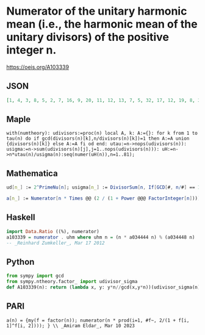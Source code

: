 # Numerator of the unitary harmonic mean \(i\.e\., the harmonic mean of the unitary divisors\) of the positive integer n\.
https://oeis.org/A103339
## JSON
```JSON
[1, 4, 3, 8, 5, 2, 7, 16, 9, 20, 11, 12, 13, 7, 5, 32, 17, 12, 19, 8, 21, 22, 23, 8, 25, 52, 27, 14, 29, 10, 31, 64, 11, 68, 35, 72, 37, 38, 39, 80, 41, 7, 43, 44, 3, 23, 47, 48, 49, 100, 17, 104, 53, 18, 55, 28, 57, 116, 59, 4, 61, 31, 63, 128, 65, 11, 67, 136, 23, 35, 71, 16, 73]
```
## Maple
```Maple
with(numtheory): udivisors:=proc(n) local A, k: A:={}: for k from 1 to tau(n) do if gcd(divisors(n)[k],n/divisors(n)[k])=1 then A:=A union {divisors(n)[k]} else A:=A fi od end: utau:=n->nops(udivisors(n)): usigma:=n->sum(udivisors(n)[j],j=1..nops(udivisors(n))): uH:=n->n*utau(n)/usigma(n):seq(numer(uH(n)),n=1..81);
```
## Mathematica
```Mathematica
ud[n_] := 2^PrimeNu[n]; usigma[n_] := DivisorSum[n, If[GCD[#, n/#] == 1, #, 0]&]; a[1] = 1; a[n_] := Numerator[n*ud[n]/usigma[n]]; Array[a, 100] (* _Jean-François Alcover_, Dec 03 2016 *)
```
```Mathematica
a[n_] := Numerator[n * Times @@ (2 / (1 + Power @@@ FactorInteger[n]))]; a[1] = 1; Array[a, 100] (* _Amiram Eldar_, Mar 10 2023 *)
```
## Haskell
```Haskell
import Data.Ratio ((%), numerator)
a103339 = numerator . uhm where uhm n = (n * a034444 n) % (a034448 n)
-- _Reinhard Zumkeller_, Mar 17 2012
```
## Python
```Python
from sympy import gcd
from sympy.ntheory.factor_ import udivisor_sigma
def A103339(n): return (lambda x, y: y*n//gcd(x,y*n))(udivisor_sigma(n),udivisor_sigma(n,0)) # _Chai Wah Wu_, Oct 20 2021
```
## PARI
```PARI
a(n) = {my(f = factor(n)); numerator(n * prod(i=1, #f~, 2/(1 + f[i, 1]^f[i, 2]))); } \\ _Amiram Eldar_, Mar 10 2023
```
